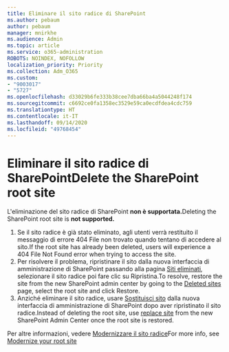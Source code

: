 ```yaml
---
title: Eliminare il sito radice di SharePoint
ms.author: pebaum
author: pebaum
manager: mnirkhe
ms.audience: Admin
ms.topic: article
ms.service: o365-administration
ROBOTS: NOINDEX, NOFOLLOW
localization_priority: Priority
ms.collection: Adm_O365
ms.custom:
- "9003017"
- "5727"
ms.openlocfilehash: d33029b6fe333b38cee7dba66ba4a5044248f174
ms.sourcegitcommit: c6692ce0fa1358ec3529e59ca0ecdfdea4cdc759
ms.translationtype: HT
ms.contentlocale: it-IT
ms.lasthandoff: 09/14/2020
ms.locfileid: "49768454"
---
```

# <a name="delete-the-sharepoint-root-site"></a><span data-ttu-id="0cc6c-102">Eliminare il sito radice di SharePoint</span><span class="sxs-lookup"><span data-stu-id="0cc6c-102">Delete the SharePoint root site</span></span>

<span data-ttu-id="0cc6c-103">L'eliminazione del sito radice di SharePoint **non è supportata.**</span><span class="sxs-lookup"><span data-stu-id="0cc6c-103">Deleting the SharePoint root site is  **not supported.**</span></span>

1.  <span data-ttu-id="0cc6c-104">Se il sito radice è già stato eliminato, agli utenti verrà restituito il messaggio di errore 404 File non trovato quando tentano di accedere al sito.</span><span class="sxs-lookup"><span data-stu-id="0cc6c-104">If the root site has already been deleted, users will experience a  404 File Not Found  error when trying to access the site.</span></span>
2.  <span data-ttu-id="0cc6c-105">Per risolvere il problema, ripristinare il sito dalla nuova interfaccia di amministrazione di SharePoint passando alla pagina [Siti eliminati](https://admin.microsoft.com/sharepoint?page=recycleBin&modern=true), selezionare il sito radice poi fare clic su Ripristina.</span><span class="sxs-lookup"><span data-stu-id="0cc6c-105">To resolve, restore the site  from the new SharePoint admin center by going to the  [Deleted sites](https://admin.microsoft.com/sharepoint?page=recycleBin&modern=true)  page, select the root site and click  Restore.</span></span>
3.  <span data-ttu-id="0cc6c-106">Anziché eliminare il sito radice, usare [Sostituisci sito](https://docs.microsoft.com/sharepoint/modern-root-site#replace-your-root-site)  dalla nuova interfaccia di amministrazione di SharePoint dopo aver ripristinato il sito radice.</span><span class="sxs-lookup"><span data-stu-id="0cc6c-106">Instead of deleting the root site, use [replace site](https://docs.microsoft.com/sharepoint/modern-root-site#replace-your-root-site)  from the new SharePoint Admin Center once the root site is restored.</span></span>

<span data-ttu-id="0cc6c-107">Per altre informazioni, vedere [Modernizzare il sito radice](https://docs.microsoft.com/sharepoint/modern-root-site)</span><span class="sxs-lookup"><span data-stu-id="0cc6c-107">For more info, see [Modernize your root site](https://docs.microsoft.com/sharepoint/modern-root-site)</span></span>